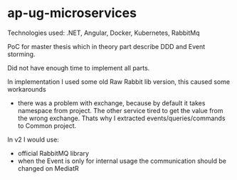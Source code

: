 # ap-ug-microservices

Technologies used: .NET, Angular, Docker, Kubernetes, RabbitMq

PoC for master thesis which in theory part describe DDD and Event storming.

Did not have enough time to implement all parts.

In implementation I used some old Raw Rabbit lib version, this caused some workarounds
- there was a problem with exchange, because by default it takes namespace from project. The other service tired to get the value from the wrong exchange. Thats why I extracted events/queries/commands to Common project.

In v2 I would use:
- official RabbitMQ library
- when the Event is only for internal usage the communication should be changed on MediatR
